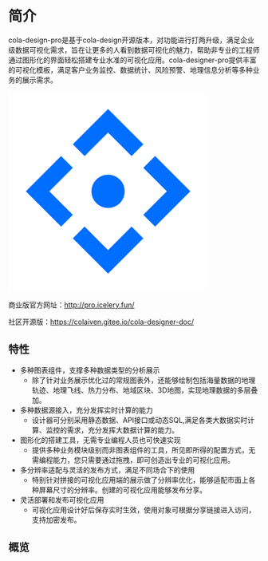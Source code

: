 # 简介
cola-design-pro是基于cola-design开源版本，对功能进行打两升级，满足企业级数据可视化需求，旨在让更多的人看到数据可视化的魅力，帮助非专业的工程师通过图形化的界面轻松搭建专业水准的可视化应用。cola-designer-pro提供丰富的可视化模板，满足客户业务监控、数据统计、风险预警、地理信息分析等多种业务的展示需求。

![login.png](../.vuepress/public/images/logo.svg)

商业版官方网址：<a href="http://pro.icelery.fun/" target="_blank">http://pro.icelery.fun/ </a>


社区开源版：<a href="https://colaiven.gitee.io/cola-designer-doc/" target="_blank">https://colaiven.gitee.io/cola-designer-doc/ </a>

## 特性
* 多种图表组件，支撑多种数据类型的分析展示
  * 除了针对业务展示优化过的常规图表外，还能够绘制包括海量数据的地理轨迹、地理飞线、热力分布、地域区块、3D地图，实现地理数据的多层叠加。
* 多种数据源接入，充分发挥实时计算的能力
  * 设计器可分别采用静态数据、API接口或动态SQL,满足各类大数据实时计算、监控的需求，充分发挥大数据计算的能力。
* 图形化的搭建工具，无需专业编程人员也可快速实现
  * 提供多种业务模块级别而非图表组件的工具，所见即所得的配置方式，无需编程能力，您只需要通过拖拽，即可创造出专业的可视化应用。
* 多分辨率适配与灵活的发布方式，满足不同场合下的使用
  * 特别针对拼接的可视化应用端的展示做了分辨率优化，能够适配市面上各种屏幕尺寸的分辨率。创建的可视化应用能够发布分享。
* 灵活部署和发布可视化应用
  * 可视化应用设计好后保存实时生效，使用对象可根据分享链接进入访问，支持加密发布。

## 概览